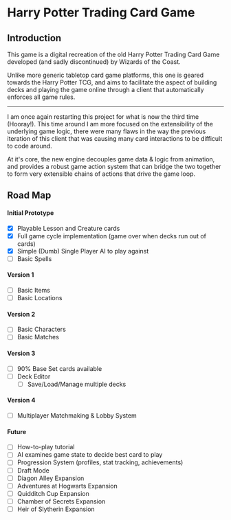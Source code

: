 # Harry Potter Trading Card Game

## Introduction
This game is a digital recreation of the old Harry Potter Trading Card Game developed (and sadly discontinued) by Wizards of the Coast.

Unlike more generic tabletop card game platforms, this one is geared towards the Harry Potter TCG, and aims to facilitate the aspect of building decks and playing the game online through a client that automatically enforces all game rules.
     

---
I am once again restarting this project for what is now the third time (Hooray!). This time around I am more focused on the extensibility of the underlying game logic, there were many flaws in the way the previous iteration of this client that was causing many card interactions to be difficult to code around.

At it's core, the new engine decouples game data & logic from animation, and provides a robust game action system that can bridge the two together to form very extensible chains of actions that drive the game loop.


## Road Map

#### Initial Prototype
* [x] Playable Lesson and Creature cards
* [x] Full game cycle implementation (game over when decks run out of cards)
* [x] Simple (Dumb) Single Player AI to play against
* [ ] Basic Spells

#### Version 1
* [ ] Basic Items
* [ ] Basic Locations

#### Version 2
* [ ] Basic Characters
* [ ] Basic Matches

#### Version 3
* [ ] 90% Base Set cards available
* [ ] Deck Editor
    * [ ] Save/Load/Manage multiple decks

#### Version 4
* [ ] Multiplayer Matchmaking & Lobby System

#### Future
* [ ] How-to-play tutorial
* [ ] AI examines game state to decide best card to play
* [ ] Progression System (profiles, stat tracking, achievements)
* [ ] Draft Mode
* [ ] Diagon Alley Expansion
* [ ] Adventures at Hogwarts Expansion 
* [ ] Quidditch Cup Expansion
* [ ] Chamber of Secrets Expansion
* [ ] Heir of Slytherin Expansion

